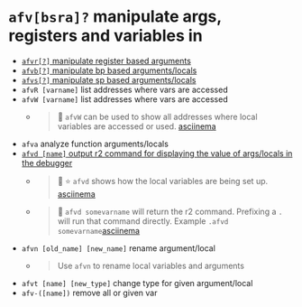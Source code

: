 <!-- TITLE: afv -->

#  `afv[bsra]?`   manipulate args, registers and variables in 
- [ `afvr[?]`   manipulate register based arguments](/options/a/af/afv/afvr)
-	[ `afvb[?]`   manipulate bp based arguments/locals](/options/a/af/afv/afvb)
-	[ `afvs[?]`   manipulate sp based arguments/locals](/options/a/af/afv/afvs)
- `afvR [varname]`   list addresses where vars are accessed
- `afvW [varname]`   list addresses where vars are accessed
	- > 🚀 `afvW` can be used to show all addresses where local variables are accessed or used. [asciinema](https://asciinema.org/a/SHszmEf7H6iqliyML3ElNznEQ)
- `afva`   analyze function arguments/locals
- [ `afvd [name]` output r2 command for displaying the value of args/locals in the debugger](/options/a/af/afv/afvd)
	- > 🚀 ⭐ `afvd` shows how the local variables are being set up. [asciinema](https://asciinema.org/a/2udrCGW9OCrhsaKAdIUfQHbvT)

  - > 🚀 `afvd somevarname` will return the r2 command. Prefixing a `.` will run that command directly. Example `.afvd somevarname`[asciinema](https://asciinema.org/a/BXT3vqvqOmBTnwsOs8H6DyEdj)
- `afvn [old_name] [new_name]`   rename argument/local
	- > Use `afvn` to rename local variables and arguments
- `afvt [name] [new_type]`   change type for given argument/local
- `afv-([name])`   remove all or given var

<p hidden>afvr afvb afvs afvR afvW afva afvd afvn afvt afv variable</p>